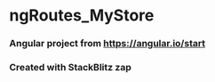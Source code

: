 # ngRoutes_MyStore

### Angular project from https://angular.io/start
### Created with StackBlitz zap
